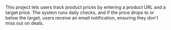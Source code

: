 This project lets users track product prices by entering a product URL and a target price. The system runs daily checks, and if the price drops to or below the target, users receive an email notification, ensuring they don't miss out on deals.    
